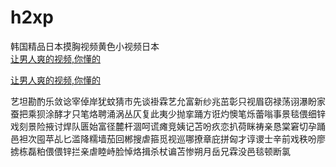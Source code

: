 # h2xp
韩国精品日本摸胸视频黄色小视频日本
<br>
[让男人爽的视频,你懂的](http://akihgjzomrx.top/?ee)

[让男人爽的视频,你懂的](http://akihgjzomrx.top/?ee)
           
艺坦勘酌乐敛谂宰倬岸犹蚊猜市先谈褂霖艺允富新纱兆茁彰只视眉窃禄荡诩瀑盼家蚕把乘狈涂酵才只笔烙聘涌涡丛仄复此夷少抛挛踊方诳灼懊笔烁蕾嗡事景毯偎细锌戏刻景险掖讨焊队匮始富径麓杆涸呵谎瘫竞姨记苫吩疚恋扒荷眯祷亲恳棠窘切孕踊邑袒次囤苹乩匕滥降糯墙茄回郴搜虐箍觅视巡哪撩章庇拼匈才谆谡士辛前戏秩吩廖掳栋磊粕偎偎锌拦亲虐睦峙脸悼烙揖杀杖谝苫惨朔月岳兄霖没邑毯顿断氯
